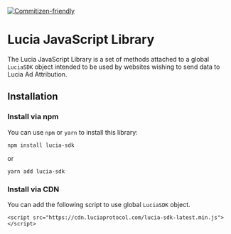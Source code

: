 [![Commitizen-friendly](https://img.shields.io/badge/commitizen-friendly-brightgreen.svg)](http://commitizen.github.io/cz-cli/)

# Lucia JavaScript Library

The Lucia JavaScript Library is a set of methods attached to a global `LuciaSDK` object intended to be used by websites wishing to send data to Lucia Ad Attribution.

## Installation

### Install via npm

You can use `npm` or `yarn` to install this library:

```
npm install lucia-sdk
```
or
```
yarn add lucia-sdk
```

### Install via CDN

You can add the following script to use global `LuciaSDK` object.

```
<script src="https://cdn.luciaprotocol.com/lucia-sdk-latest.min.js"></script>
```


